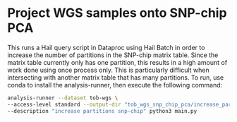 # Project WGS samples onto SNP-chip PCA

This runs a Hail query script in Dataproc using Hail Batch in order to increase the number of partitions in the SNP-chip matrix table. Since the matrix table currently only has one partition, this results in a high amount of work done using once process only. This is particularly difficult when intersecting with another matrix table that has many partitions. To run, use conda to install the analysis-runner, then execute the following command:

```sh
analysis-runner --dataset tob-wgs \
--access-level standard --output-dir "tob_wgs_snp_chip_pca/increase_partitions/v0" \
--description "increase partitions snp-chip" python3 main.py
```
